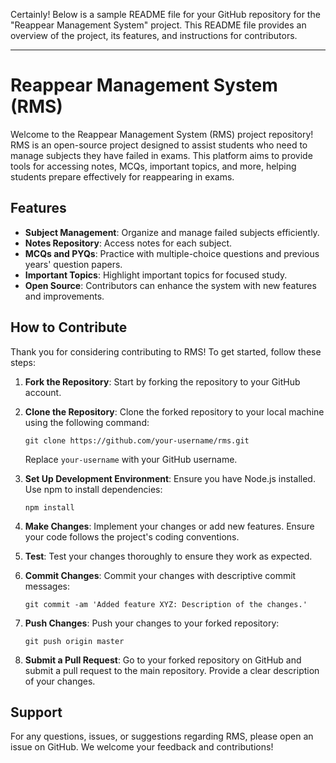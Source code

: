 Certainly! Below is a sample README file for your GitHub repository for the "Reappear Management System" project. This README file provides an overview of the project, its features, and instructions for contributors.

---

# Reappear Management System (RMS)

Welcome to the Reappear Management System (RMS) project repository! RMS is an open-source project designed to assist students who need to manage subjects they have failed in exams. This platform aims to provide tools for accessing notes, MCQs, important topics, and more, helping students prepare effectively for reappearing in exams.

## Features

- **Subject Management**: Organize and manage failed subjects efficiently.
- **Notes Repository**: Access notes for each subject.
- **MCQs and PYQs**: Practice with multiple-choice questions and previous years' question papers.
- **Important Topics**: Highlight important topics for focused study.
- **Open Source**: Contributors can enhance the system with new features and improvements.

## How to Contribute

Thank you for considering contributing to RMS! To get started, follow these steps:

1. **Fork the Repository**: Start by forking the repository to your GitHub account.

2. **Clone the Repository**: Clone the forked repository to your local machine using the following command:
   ```
   git clone https://github.com/your-username/rms.git
   ```
   Replace `your-username` with your GitHub username.

3. **Set Up Development Environment**: Ensure you have Node.js installed. Use npm to install dependencies:
   ```
   npm install
   ```

4. **Make Changes**: Implement your changes or add new features. Ensure your code follows the project's coding conventions.

5. **Test**: Test your changes thoroughly to ensure they work as expected.

6. **Commit Changes**: Commit your changes with descriptive commit messages:
   ```
   git commit -am 'Added feature XYZ: Description of the changes.'
   ```

7. **Push Changes**: Push your changes to your forked repository:
   ```
   git push origin master
   ```

8. **Submit a Pull Request**: Go to your forked repository on GitHub and submit a pull request to the main repository. Provide a clear description of your changes.

## Support

For any questions, issues, or suggestions regarding RMS, please open an issue on GitHub. We welcome your feedback and contributions!


